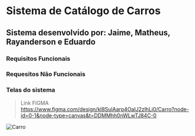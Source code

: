 # Sistema de Catálogo de Carros 
## Sistema desenvolvido por: Jaime, Matheus, Rayanderson e Eduardo
### Requisitos Funcionais

### Requesitos Não Funcionais


### Telas do sistema

> Link FIGMA https://www.figma.com/design/kl8SulAarp4OaIJ2zlhLi0/Carro?node-id=0-1&node-type=canvas&t=DDMMhh0nWLwTJ84C-0

![Carro](https://github.com/user-attachments/assets/aaf23b47-74d5-4aa6-88e9-09d48775be9d)

